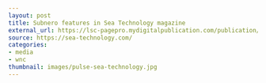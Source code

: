 ```yaml
---
layout: post
title: Subnero features in Sea Technology magazine
external_url: https://lsc-pagepro.mydigitalpublication.com/publication/?m=60787&i=727818&p=17&ver=html5
source: https://sea-technology.com/
categories: 
- media
- wnc
thumbnail: images/pulse-sea-technology.jpg
---
```


